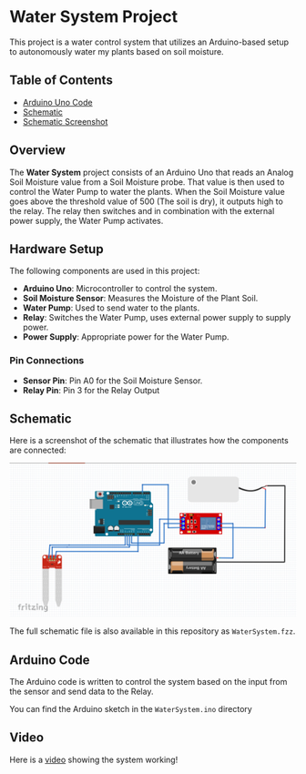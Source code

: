 # Water System Project

This project is a water control system that utilizes an Arduino-based setup to autonomously water my plants based on soil moisture.

## Table of Contents
- [Arduino Uno Code](WATERSYSTEM.ino)
- [Schematic](WaterSystem.fzz)
- [Schematic Screenshot](WaterSystemSchematic.png)

## Overview
The **Water System** project consists of an Arduino Uno that reads an Analog Soil Moisture value from a Soil Moisture probe. That value is then used to control the Water Pump to water the plants. When the Soil Moisture value goes above the threshold value of 500 (The soil is dry), it outputs high to the relay. The relay then switches and in combination with the external power supply, the Water Pump activates.

## Hardware Setup
The following components are used in this project:
- **Arduino Uno**: Microcontroller to control the system.
- **Soil Moisture Sensor**: Measures the Moisture of the Plant Soil.
- **Water Pump**: Used to send water to the plants.
- **Relay**: Switches the Water Pump, uses external power supply to supply power.
- **Power Supply**: Appropriate power for the Water Pump.

### Pin Connections
- **Sensor Pin**: Pin A0 for the Soil Moisture Sensor.
- **Relay Pin**: Pin 3 for the Relay Output

## Schematic
Here is a screenshot of the schematic that illustrates how the components are connected:

![Schematic Screenshot](WaterSystemSchematic.png)

The full schematic file is also available in this repository as `WaterSystem.fzz`.

## Arduino Code
The Arduino code is written to control the system based on the input from the sensor and send data to the Relay.

You can find the Arduino sketch in the `WaterSystem.ino` directory

## Video
Here is a [video](https://drive.google.com/file/d/1aWCkHGDg7OymMFE-zLW9jyF3tiIi7DXy/view?usp=sharing) showing the system working!

